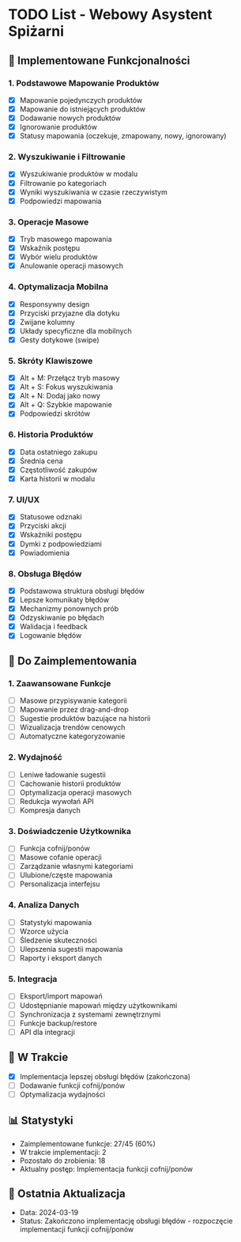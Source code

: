 # TODO List - Webowy Asystent Spiżarni

## 🚀 Implementowane Funkcjonalności

### 1. Podstawowe Mapowanie Produktów
- [x] Mapowanie pojedynczych produktów
- [x] Mapowanie do istniejących produktów
- [x] Dodawanie nowych produktów
- [x] Ignorowanie produktów
- [x] Statusy mapowania (oczekuje, zmapowany, nowy, ignorowany)

### 2. Wyszukiwanie i Filtrowanie
- [x] Wyszukiwanie produktów w modalu
- [x] Filtrowanie po kategoriach
- [x] Wyniki wyszukiwania w czasie rzeczywistym
- [x] Podpowiedzi mapowania

### 3. Operacje Masowe
- [x] Tryb masowego mapowania
- [x] Wskaźnik postępu
- [x] Wybór wielu produktów
- [x] Anulowanie operacji masowych

### 4. Optymalizacja Mobilna
- [x] Responsywny design
- [x] Przyciski przyjazne dla dotyku
- [x] Zwijane kolumny
- [x] Układy specyficzne dla mobilnych
- [x] Gesty dotykowe (swipe)

### 5. Skróty Klawiszowe
- [x] Alt + M: Przełącz tryb masowy
- [x] Alt + S: Fokus wyszukiwania
- [x] Alt + N: Dodaj jako nowy
- [x] Alt + Q: Szybkie mapowanie
- [x] Podpowiedzi skrótów

### 6. Historia Produktów
- [x] Data ostatniego zakupu
- [x] Średnia cena
- [x] Częstotliwość zakupów
- [x] Karta historii w modalu

### 7. UI/UX
- [x] Statusowe odznaki
- [x] Przyciski akcji
- [x] Wskaźniki postępu
- [x] Dymki z podpowiedziami
- [x] Powiadomienia

### 8. Obsługa Błędów
- [x] Podstawowa struktura obsługi błędów
- [x] Lepsze komunikaty błędów
- [x] Mechanizmy ponownych prób
- [x] Odzyskiwanie po błędach
- [x] Walidacja i feedback
- [x] Logowanie błędów

## 📝 Do Zaimplementowania

### 1. Zaawansowane Funkcje
- [ ] Masowe przypisywanie kategorii
- [ ] Mapowanie przez drag-and-drop
- [ ] Sugestie produktów bazujące na historii
- [ ] Wizualizacja trendów cenowych
- [ ] Automatyczne kategoryzowanie

### 2. Wydajność
- [ ] Leniwe ładowanie sugestii
- [ ] Cachowanie historii produktów
- [ ] Optymalizacja operacji masowych
- [ ] Redukcja wywołań API
- [ ] Kompresja danych

### 3. Doświadczenie Użytkownika
- [ ] Funkcja cofnij/ponów
- [ ] Masowe cofanie operacji
- [ ] Zarządzanie własnymi kategoriami
- [ ] Ulubione/częste mapowania
- [ ] Personalizacja interfejsu

### 4. Analiza Danych
- [ ] Statystyki mapowania
- [ ] Wzorce użycia
- [ ] Śledzenie skuteczności
- [ ] Ulepszenia sugestii mapowania
- [ ] Raporty i eksport danych

### 5. Integracja
- [ ] Eksport/import mapowań
- [ ] Udostępnianie mapowań między użytkownikami
- [ ] Synchronizacja z systemami zewnętrznymi
- [ ] Funkcje backup/restore
- [ ] API dla integracji

## 🔄 W Trakcie
- [x] Implementacja lepszej obsługi błędów (zakończona)
- [ ] Dodawanie funkcji cofnij/ponów
- [ ] Optymalizacja wydajności

## 📊 Statystyki
- Zaimplementowane funkcje: 27/45 (60%)
- W trakcie implementacji: 2
- Pozostało do zrobienia: 18
- Aktualny postęp: Implementacja funkcji cofnij/ponów

## 📅 Ostatnia Aktualizacja
- Data: 2024-03-19
- Status: Zakończono implementację obsługi błędów - rozpoczęcie implementacji funkcji cofnij/ponów 